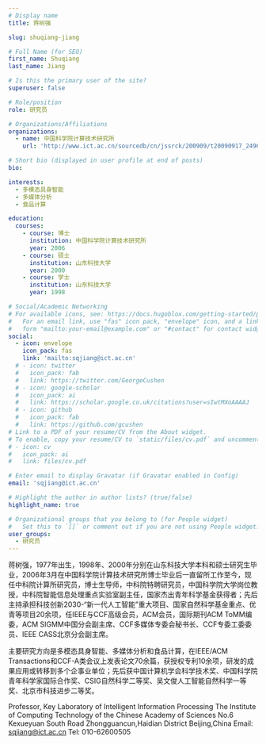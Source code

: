 ```yaml
---
# Display name
title: 蒋树强

slug: shuqiang-jiang

# Full Name (for SEO)
first_name: Shuqiang
last_name: Jiang

# Is this the primary user of the site?
superuser: false

# Role/position
role: 研究员

# Organizations/Affiliations
organizations:
  - name: 中国科学院计算技术研究所
    url: 'http://www.ict.ac.cn/sourcedb/cn/jssrck/200909/t20090917_2496647.html'

# Short bio (displayed in user profile at end of posts)
bio: 

interests:
  - 多模态具身智能
  - 多媒体分析
  - 食品计算

education:
  courses:
    - course: 博士
      institution: 中国科学院计算技术研究所
      year: 2006
    - course: 硕士
      institution: 山东科技大学
      year: 2000
    - course: 学士
      institution: 山东科技大学
      year: 1998

# Social/Academic Networking
# For available icons, see: https://docs.hugoblox.com/getting-started/page-builder/#icons
#   For an email link, use "fas" icon pack, "envelope" icon, and a link in the
#   form "mailto:your-email@example.com" or "#contact" for contact widget.
social:
  - icon: envelope
    icon_pack: fas
    link: 'mailto:sqjiang@ict.ac.cn'
  # - icon: twitter
  #   icon_pack: fab
  #   link: https://twitter.com/GeorgeCushen
  # - icon: google-scholar
  #   icon_pack: ai
  #   link: https://scholar.google.co.uk/citations?user=sIwtMXoAAAAJ
  # - icon: github
  #   icon_pack: fab
  #   link: https://github.com/gcushen
# Link to a PDF of your resume/CV from the About widget.
# To enable, copy your resume/CV to `static/files/cv.pdf` and uncomment the lines below.
# - icon: cv
#   icon_pack: ai
#   link: files/cv.pdf

# Enter email to display Gravatar (if Gravatar enabled in Config)
email: 'sqjiang@ict.ac.cn'

# Highlight the author in author lists? (true/false)
highlight_name: true

# Organizational groups that you belong to (for People widget)
#   Set this to `[]` or comment out if you are not using People widget.
user_groups:
  - 研究员
---
```


蒋树强，1977年出生，1998年、2000年分别在山东科技大学本科和硕士研究生毕业，2006年3月在中国科学院计算技术研究所博士毕业后一直留所工作至今，现任中科院计算所研究员，博士生导师，中科院特聘研究员，中国科学院大学岗位教授，中科院智能信息处理重点实验室副主任，国家杰出青年科学基金获得者；先后主持承担科技创新2030-“新一代人工智能”重大项目、国家自然科学基金重点、优青等项目20余项，任IEEE与CCF高级会员，ACM会员，国际期刊ACM ToMM编委，ACM SIGMM中国分会副主席、CCF多媒体专委会秘书长、CCF专委工委委员、IEEE CASS北京分会副主席。

主要研究方向是多模态具身智能、多媒体分析和食品计算，在IEEE/ACM Transactions和CCF-A类会议上发表论文70余篇，获授权专利10余项，研发的成果应用或转移到多个企事业单位；先后获中国计算机学会科学技术奖、中国科学院青年科学家国际合作奖、CSIG自然科学二等奖、吴文俊人工智能自然科学一等奖、北京市科技进步二等奖。

Professor, Key Laboratory of Intelligent Information Processing
The Institute of Computing Technology of the Chinese Academy of Sciences
No.6 Kexueyuan South Road Zhongguancun,Haidian District Beijing,China
Email: sqjiang@ict.ac.cn Tel: 010-62600505